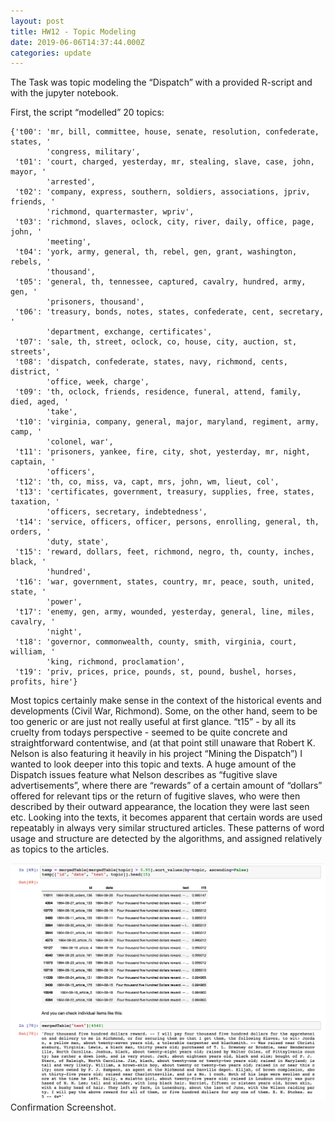 ```yaml
---
layout: post
title: HW12 - Topic Modeling
date: 2019-06-06T14:37:44.000Z
categories: update
---
```


The Task was topic modeling the “Dispatch” with a provided R-script and with the jupyter notebook. 

First, the script “modelled” 20 topics:

```
{'t00': 'mr, bill, committee, house, senate, resolution, confederate, states, '
        'congress, military',
 't01': 'court, charged, yesterday, mr, stealing, slave, case, john, mayor, '
        'arrested',
 't02': 'company, express, southern, soldiers, associations, jpriv, friends, '
        'richmond, quartermaster, wpriv',
 't03': 'richmond, slaves, oclock, city, river, daily, office, page, john, '
        'meeting',
 't04': 'york, army, general, th, rebel, gen, grant, washington, rebels, '
        'thousand',
 't05': 'general, th, tennessee, captured, cavalry, hundred, army, gen, '
        'prisoners, thousand',
 't06': 'treasury, bonds, notes, states, confederate, cent, secretary, '
        'department, exchange, certificates',
 't07': 'sale, th, street, oclock, co, house, city, auction, st, streets',
 't08': 'dispatch, confederate, states, navy, richmond, cents, district, '
        'office, week, charge',
 't09': 'th, oclock, friends, residence, funeral, attend, family, died, aged, '
        'take',
 't10': 'virginia, company, general, major, maryland, regiment, army, camp, '
        'colonel, war',
 't11': 'prisoners, yankee, fire, city, shot, yesterday, mr, night, captain, '
        'officers',
 't12': 'th, co, miss, va, capt, mrs, john, wm, lieut, col',
 't13': 'certificates, government, treasury, supplies, free, states, taxation, '
        'officers, secretary, indebtedness',
 't14': 'service, officers, officer, persons, enrolling, general, th, orders, '
        'duty, state',
 't15': 'reward, dollars, feet, richmond, negro, th, county, inches, black, '
        'hundred',
 't16': 'war, government, states, country, mr, peace, south, united, state, '
        'power',
 't17': 'enemy, gen, army, wounded, yesterday, general, line, miles, cavalry, '
        'night',
 't18': 'governor, commonwealth, county, smith, virginia, court, william, '
        'king, richmond, proclamation',
 't19': 'priv, prices, price, pounds, st, pound, bushel, horses, profits, hire'}
```
Most topics certainly make sense in the context of the historical events and developments (Civil War, Richmond). Some, on the other hand, seem to be too generic or are just not really useful at first glance. 
“t15” - by all its cruelty from todays perspective - seemed to be quite concrete and straightforward contentwise, and (at that point still unaware that Robert K. Nelson is also featuring it heavily in his project “Mining the Dispatch”) I wanted to look deeper into this topic and texts. A huge amount of the Dispatch issues feature what Nelson describes as “fugitive slave advertisements”, where there are “rewards” of a certain amount of “dollars” offered for relevant tips or the return of fugitive slaves, who were then described by their outward appearance, the location they were last seen etc. 
Looking into the texts, it becomes apparent that certain words are used repeatably in always very similar structured articles. These patterns of word usage and structure are detected by the algorithms, and assigned relatively as topics to the articles. 

<img src="/images/fulls/12a.jpg" class="fit image"> Confirmation Screenshot.
